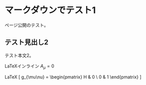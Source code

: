 # マークダウンでテスト1

ページ公開のテスト。

## テスト見出し2

テスト本文2。

LaTeXインライン $A_\mu = 0$

LaTeX
\[
g_{\mu\nu} = 
\begin{pmatrix}
H & 0 \\
0 & 1
\end{pmatrix}
\]
